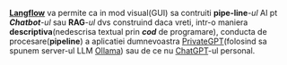[**Langflow**](https://www.langflow.org/) va permite ca in mod visual(GUI) sa contruiti **pipe-line**-*ul* AI pt ***Chatbot***-*ul* sau **RAG**-*ul* dvs construind daca vreti, intr-o maniera **descriptiva**(nedescrisa textual prin ***cod*** de programare), conducta de procesare(**pipeline**) a aplicatiei dumnevoastra [PrivateGPT](https://github.com/ollama/ollama/tree/main/examples/langchain-python-rag-privategpt)(folosind sa spunem server-ul LLM [Ollama](https://ollama.com/download/windows)) sau de ce nu [ChatGPT](https://chatgpt.com/)-ul personal.
